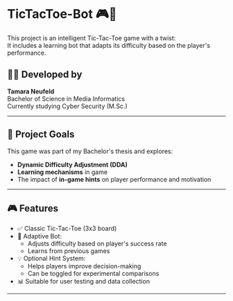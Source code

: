 # TicTacToe-Bot 🎮🧠

This project is an intelligent Tic-Tac-Toe game with a twist:  
It includes a learning bot that adapts its difficulty based on the player's performance.

## 👩‍💻 Developed by
**Tamara Neufeld**  
Bachelor of Science in Media Informatics  
Currently studying Cyber Security (M.Sc.)

---

## 🧠 Project Goals

This game was part of my Bachelor's thesis and explores:

- **Dynamic Difficulty Adjustment (DDA)**  
- **Learning mechanisms** in game   
- The impact of **in-game hints** on player performance and motivation

---

## 🎮 Features

- ✅ Classic Tic-Tac-Toe (3x3 board)
- 🤖 Adaptive Bot:
  - Adjusts difficulty based on player's success rate
  - Learns from previous games
- 💡 Optional Hint System:
  - Helps players improve decision-making
  - Can be toggled for experimental comparisons
- 📊 Suitable for user testing and data collection

---



